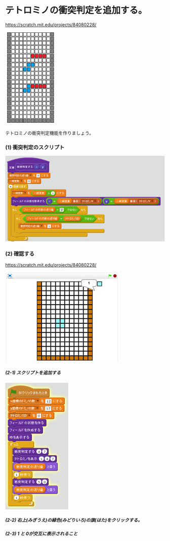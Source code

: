 # テトロミノの衝突判定を追加する。

https://scratch.mit.edu/projects/84080228/

![](board_2.png)

テトロミノの衝突判定機能を作りましょう。

### (1) 衝突判定のスクリプト
![](s_c.png)

### (2) 確認する

https://scratch.mit.edu/projects/84080228/


![](test.png)


##### (2-1) スクリプトを追加する

![](s_m.png)


##### (2-2) 右上(みぎうえ)の緑色(みどりいろ)の旗(はた)をクリックする。

##### (2-3) 1 と 0が交互に表示されること

